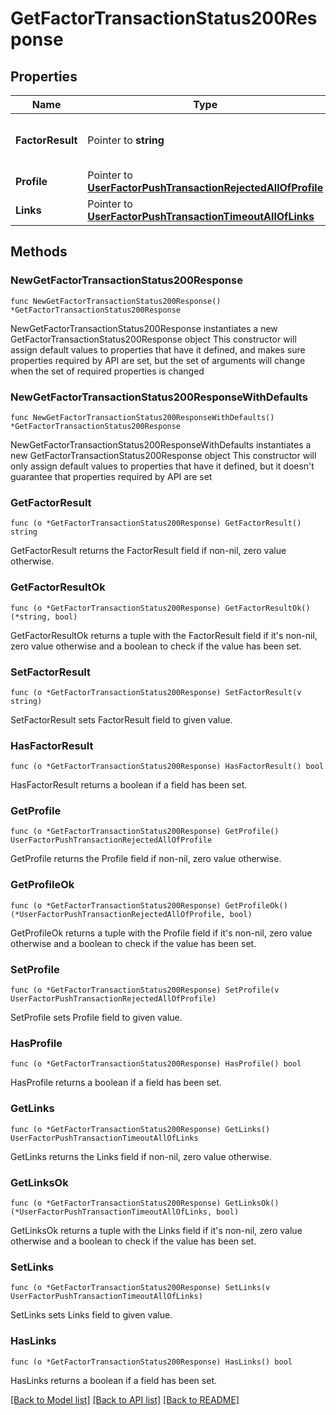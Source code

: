 # GetFactorTransactionStatus200Response

## Properties

Name | Type | Description | Notes
------------ | ------------- | ------------- | -------------
**FactorResult** | Pointer to **string** | Result of the verification transaction | [optional] 
**Profile** | Pointer to [**UserFactorPushTransactionRejectedAllOfProfile**](UserFactorPushTransactionRejectedAllOfProfile.md) |  | [optional] 
**Links** | Pointer to [**UserFactorPushTransactionTimeoutAllOfLinks**](UserFactorPushTransactionTimeoutAllOfLinks.md) |  | [optional] 

## Methods

### NewGetFactorTransactionStatus200Response

`func NewGetFactorTransactionStatus200Response() *GetFactorTransactionStatus200Response`

NewGetFactorTransactionStatus200Response instantiates a new GetFactorTransactionStatus200Response object
This constructor will assign default values to properties that have it defined,
and makes sure properties required by API are set, but the set of arguments
will change when the set of required properties is changed

### NewGetFactorTransactionStatus200ResponseWithDefaults

`func NewGetFactorTransactionStatus200ResponseWithDefaults() *GetFactorTransactionStatus200Response`

NewGetFactorTransactionStatus200ResponseWithDefaults instantiates a new GetFactorTransactionStatus200Response object
This constructor will only assign default values to properties that have it defined,
but it doesn't guarantee that properties required by API are set

### GetFactorResult

`func (o *GetFactorTransactionStatus200Response) GetFactorResult() string`

GetFactorResult returns the FactorResult field if non-nil, zero value otherwise.

### GetFactorResultOk

`func (o *GetFactorTransactionStatus200Response) GetFactorResultOk() (*string, bool)`

GetFactorResultOk returns a tuple with the FactorResult field if it's non-nil, zero value otherwise
and a boolean to check if the value has been set.

### SetFactorResult

`func (o *GetFactorTransactionStatus200Response) SetFactorResult(v string)`

SetFactorResult sets FactorResult field to given value.

### HasFactorResult

`func (o *GetFactorTransactionStatus200Response) HasFactorResult() bool`

HasFactorResult returns a boolean if a field has been set.

### GetProfile

`func (o *GetFactorTransactionStatus200Response) GetProfile() UserFactorPushTransactionRejectedAllOfProfile`

GetProfile returns the Profile field if non-nil, zero value otherwise.

### GetProfileOk

`func (o *GetFactorTransactionStatus200Response) GetProfileOk() (*UserFactorPushTransactionRejectedAllOfProfile, bool)`

GetProfileOk returns a tuple with the Profile field if it's non-nil, zero value otherwise
and a boolean to check if the value has been set.

### SetProfile

`func (o *GetFactorTransactionStatus200Response) SetProfile(v UserFactorPushTransactionRejectedAllOfProfile)`

SetProfile sets Profile field to given value.

### HasProfile

`func (o *GetFactorTransactionStatus200Response) HasProfile() bool`

HasProfile returns a boolean if a field has been set.

### GetLinks

`func (o *GetFactorTransactionStatus200Response) GetLinks() UserFactorPushTransactionTimeoutAllOfLinks`

GetLinks returns the Links field if non-nil, zero value otherwise.

### GetLinksOk

`func (o *GetFactorTransactionStatus200Response) GetLinksOk() (*UserFactorPushTransactionTimeoutAllOfLinks, bool)`

GetLinksOk returns a tuple with the Links field if it's non-nil, zero value otherwise
and a boolean to check if the value has been set.

### SetLinks

`func (o *GetFactorTransactionStatus200Response) SetLinks(v UserFactorPushTransactionTimeoutAllOfLinks)`

SetLinks sets Links field to given value.

### HasLinks

`func (o *GetFactorTransactionStatus200Response) HasLinks() bool`

HasLinks returns a boolean if a field has been set.


[[Back to Model list]](../README.md#documentation-for-models) [[Back to API list]](../README.md#documentation-for-api-endpoints) [[Back to README]](../README.md)


